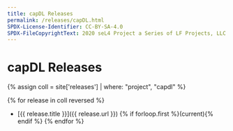 ```yaml
---
title: capDL Releases
permalink: /releases/capDL.html
SPDX-License-Identifier: CC-BY-SA-4.0
SPDX-FileCopyrightText: 2020 seL4 Project a Series of LF Projects, LLC.
---
```


# capDL Releases
{% assign coll = site['releases'] | where: "project", "capdl" %}

{% for release in coll reversed %}
- [{{ release.title }}]({{ release.url }}) {% if forloop.first %}(current){% endif %}
{% endfor %}
